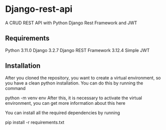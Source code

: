 # Django-rest-api
A CRUD REST API with Python Django Rest Framework and JWT

## Requirements

Python 3.11.0
Django 3.2.7
Django REST Framework 3.12.4
Simple JWT

## Installation

After you cloned the repository, you want to create a virtual environment, so you have a clean python installation. You can do this by running the command

python -m venv env
After this, it is necessary to activate the virtual environment, you can get more information about this here

You can install all the required dependencies by running

pip install -r requirements.txt

